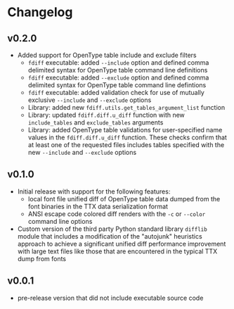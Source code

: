 # Changelog

## v0.2.0

- Added support for OpenType table include and exclude filters
	- `fdiff` executable: added `--include` option and defined comma delimited syntax for OpenType table command line definitions
	- `fdiff` executable: added `--exclude` option and defined comma delimited syntax for OpenType table command line defintions
	- `fdiff` executable: added validation check for use of mutually exclusive `--include` and `--exclude` options
	- Library: added new `fdiff.utils.get_tables_argument_list` function
	- Library: updated `fdiff.diff.u_diff` function with new `include_tables` and `exclude_tables` arguments
	- Library: added OpenType table validations for user-specified name values in the `fdiff.diff.u_diff` function.  These checks confirm that at least one of the requested files includes tables specified with the new `--include` and `--exclude` options

## v0.1.0

- Initial release with support for the following features:
    - local font file unified diff of OpenType table data dumped from the font binaries in the TTX data serialization format
    - ANSI escape code colored diff renders with the `-c` or `--color` command line options
- Custom version of the third party Python standard library `difflib` module that includes a modification of the "autojunk" heuristics approach to achieve a significant unified diff performance improvement with large text files like those that are encountered in the typical TTX dump from fonts 

## v0.0.1

- pre-release version that did not include executable source code
